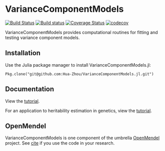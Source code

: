 # VarianceComponentModels

[![Build Status](https://travis-ci.org/Hua-Zhou/VarianceComponentModels.jl.svg?branch=master)](https://travis-ci.org/Hua-Zhou/VarianceComponentModels.jl)
[![Build status](https://ci.appveyor.com/api/projects/status/huae8ed3g4dxhq73/branch/master?svg=true)](https://ci.appveyor.com/project/Hua-Zhou/variancecomponentmodels-jl/branch/master)
[![Coverage Status](https://coveralls.io/repos/github/Hua-Zhou/VarianceComponentModels.jl/badge.svg?branch=master)](https://coveralls.io/github/Hua-Zhou/VarianceComponentModels.jl?branch=master)
[![codecov](https://codecov.io/gh/Hua-Zhou/VarianceComponentModels.jl/branch/master/graph/badge.svg)](https://codecov.io/gh/Hua-Zhou/VarianceComponentModels.jl)

VarianceComponentModels provides computational routines for fitting and testing variance component models.

## Installation

Use the Julia package manager to install VarianceComponentModels.jl:

    Pkg.clone("git@github.com:Hua-Zhou/VarianceComponentModels.jl.git")

## Documentation

View the [tutorial]().

For an application to heritability estimation in genetics, view the [tutorial]().

## OpenMendel

VarianceComponentModels is one component of the umbrella [OpenMendel]() project. See [cite]() if you use the code in your research.    
